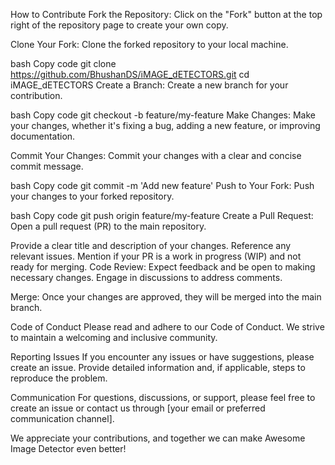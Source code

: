 How to Contribute
Fork the Repository:
Click on the "Fork" button at the top right of the repository page to create your own copy.

Clone Your Fork:
Clone the forked repository to your local machine.

bash 
Copy code
git clone https://github.com/BhushanDS/iMAGE_dETECTORS.git
cd iMAGE_dETECTORS
Create a Branch:
Create a new branch for your contribution.

bash
Copy code
git checkout -b feature/my-feature
Make Changes:
Make your changes, whether it's fixing a bug, adding a new feature, or improving documentation.

Commit Your Changes:
Commit your changes with a clear and concise commit message.

bash
Copy code
git commit -m 'Add new feature'
Push to Your Fork:
Push your changes to your forked repository.

bash
Copy code
git push origin feature/my-feature
Create a Pull Request:
Open a pull request (PR) to the main repository.

Provide a clear title and description of your changes.
Reference any relevant issues.
Mention if your PR is a work in progress (WIP) and not ready for merging.
Code Review:
Expect feedback and be open to making necessary changes. Engage in discussions to address comments.

Merge:
Once your changes are approved, they will be merged into the main branch.

Code of Conduct
Please read and adhere to our Code of Conduct. We strive to maintain a welcoming and inclusive community.

Reporting Issues
If you encounter any issues or have suggestions, please create an issue. Provide detailed information and, if applicable, steps to reproduce the problem.

Communication
For questions, discussions, or support, please feel free to create an issue or contact us through [your email or preferred communication channel].

We appreciate your contributions, and together we can make Awesome Image Detector even better!
